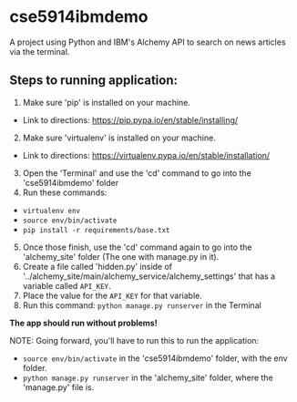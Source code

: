 # cse5914ibmdemo
A project using Python and IBM's Alchemy API to search on news articles via the terminal.


Steps to running application:
-----------------------------

1. Make sure 'pip' is installed on your machine.
  - Link to directions: https://pip.pypa.io/en/stable/installing/
2. Make sure 'virtualenv' is installed on your machine.
  - Link to directions: https://virtualenv.pypa.io/en/stable/installation/

3. Open the 'Terminal' and use the 'cd' command to go into the 'cse5914ibmdemo' folder
4. Run these commands:
  - `virtualenv env`
  - `source env/bin/activate`
  - `pip install -r requirements/base.txt`

5. Once those finish, use the 'cd' command again to go into the 'alchemy_site' folder (The one with manage.py in it).
6. Create a file called 'hidden.py' inside of '../alchemy_site/main/alchemy_service/alchemy_settings' that has a variable called `API_KEY`.
7. Place the value for the `API_KEY` for that variable.
8. Run this command: `python manage.py runserver` in the Terminal

**The app should run without problems!**

NOTE: Going forward, you'll have to run this to run the application:
  - `source env/bin/activate` in the 'cse5914ibmdemo' folder, with the env folder.
  - `python manage.py runserver` in the 'alchemy_site' folder, where the 'manage.py' file is.
